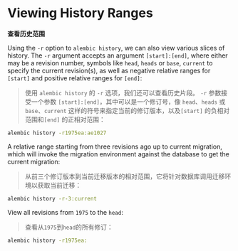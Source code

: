 # Viewing History Ranges

**查看历史范围**

Using the `-r` option to `alembic history`, we can also view various slices of history. The `-r` argument accepts an argument `[start]:[end]`, where either may be a revision number, symbols like `head`, `heads` or `base`, `current` to specify the current revision(s), as well as negative relative ranges for `[start]` and positive relative ranges for `[end]`:

> 使用 `alembic history` 的 `-r` 选项，我们还可以查看历史片段。 `-r` 参数接受一个参数 `[start]:[end]`，其中可以是一个修订号，像 `head`、`heads` 或 `base`、`current` 这样的符号来指定当前的修订版本，以及`[start]` 的负相对范围和`[end]` 的正相对范围：

```bash
alembic history -r1975ea:ae1027
```

A relative range starting from three revisions ago up to current migration, which will invoke the migration environment against the database to get the current migration:

> 从前三个修订版本到当前迁移版本的相对范围，它将针对数据库调用迁移环境以获取当前迁移：

```bash
alembic history -r-3:current
```

View all revisions from `1975` to the `head`:

> 查看从`1975`到`head`的所有修订：

```bash
alembic history -r1975ea:
```
